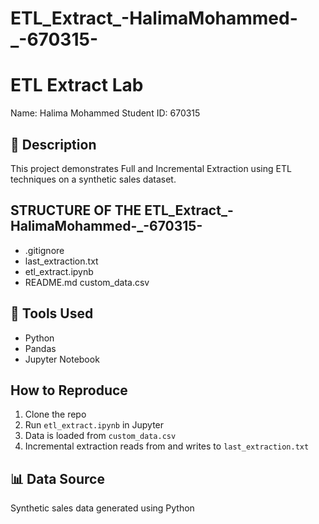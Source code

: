 # ETL_Extract_-HalimaMohammed-_-670315-
# ETL Extract Lab

Name: Halima Mohammed
Student ID: 670315

## 📄 Description
This project demonstrates Full and Incremental Extraction using ETL techniques on a synthetic sales dataset.

## STRUCTURE OF THE ETL_Extract_-HalimaMohammed-_-670315-
- .gitignore
- last_extraction.txt 
- etl_extract.ipynb 
- README.md 
 custom_data.csv 

## 🔧 Tools Used
- Python
- Pandas
- Jupyter Notebook

##  How to Reproduce
1. Clone the repo
2. Run `etl_extract.ipynb` in Jupyter
3. Data is loaded from `custom_data.csv`
4. Incremental extraction reads from and writes to `last_extraction.txt`

## 📊 Data Source
Synthetic sales data generated using Python
